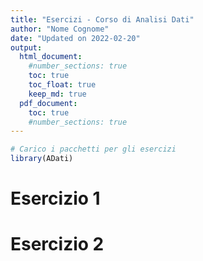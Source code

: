 ```yaml
---
title: "Esercizi - Corso di Analisi Dati"
author: "Nome Cognome"
date: "Updated on 2022-02-20"
output: 
  html_document:
    #number_sections: true
    toc: true
    toc_float: true
    keep_md: true
  pdf_document:
    toc: true
    #number_sections: true
---
```





```r
# Carico i pacchetti per gli esercizi
library(ADati)
```

<!--
Usando questi caratteri posso mettere dei commenti analoghi al # in R. Questi commenti sono visibili solo nel file Rmd e non nell'output
-->

# Esercizio 1

# Esercizio 2
